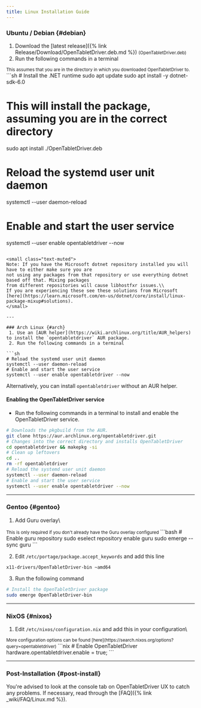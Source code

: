 ```yaml
---
title: Linux Installation Guide
---
```


### Ubuntu / Debian {#debian}
 1. Download the [latest release]({% link Release/Download/OpenTabletDriver.deb.md %}) <small class="text-muted">(OpenTabletDriver.deb)</small>
 2. Run the following commands in a terminal

<small class="ms-3 text-muted">
This assumes that you are in the directory in which you downloaded OpenTabletDriver to.
</small>
```sh
# Install the .NET runtime
sudo apt update
sudo apt install -y dotnet-sdk-6.0

# This will install the package, assuming you are in the correct directory
sudo apt install ./OpenTabletDriver.deb

# Reload the systemd user unit daemon
systemctl --user daemon-reload

# Enable and start the user service
systemctl --user enable opentabletdriver --now
```

<small class="text-muted">
Note: If you have the Microsoft dotnet repository installed you will have to either make sure you are
not using any packages from that repository or use everything dotnet based off that. Mixing packages
from different repositories will cause libhostfxr issues.\\
If you are experiencing these see these solutions from Microsoft
[here](https://learn.microsoft.com/en-us/dotnet/core/install/linux-package-mixup#solutions).
</small>

---

### Arch Linux {#arch}
 1. Use an [AUR helper](https://wiki.archlinux.org/title/AUR_helpers) to install the `opentabletdriver` AUR package.
 2. Run the following commands in a terminal

```sh
# Reload the systemd user unit daemon
systemctl --user daemon-reload
# Enable and start the user service
systemctl --user enable opentabletdriver --now
```

Alternatively, you can install `opentabletdriver` without an AUR helper.

#### Enabling the OpenTabletDriver service

- Run the following commands in a terminal to install and enable the OpenTabletDriver service.

```sh
# Downloads the pkgbuild from the AUR.
git clone https://aur.archlinux.org/opentabletdriver.git
# Changes into the correct directory and installs OpenTabletDriver
cd opentabletdriver && makepkg -si
# Clean up leftovers
cd ..
rm -rf opentabletdriver
# Reload the systemd user unit daemon
systemctl --user daemon-reload
# Enable and start the user service
systemctl --user enable opentabletdriver --now
```

---

### Gentoo {#gentoo}
1. Add Guru overlay\\
<small class="ms-3 text-muted">
This is only required if you don't already have the Guru overlay configured
</small>
```bash
# Enable guru repository
sudo eselect repository enable guru
sudo emerge --sync guru
```

2. Edit `/etc/portage/package.accept_keywords` and add this line
```
x11-drivers/OpenTabletDriver-bin ~amd64
```

3. Run the following command
```bash
# Install the OpenTabletDriver package
sudo emerge OpenTabletDriver-bin
```

---

### NixOS {#nixos}
1. Edit `/etc/nixos/configuration.nix` and add this in your configuration\\
<small class="ms-3 text-muted">
More configuration options can be found [here](https://search.nixos.org/options?query=opentabletdriver)
</small>
```nix
# Enable OpenTabletDriver
hardware.opentabletdriver.enable = true;
```

---

### Post-Installation {#post-install}
You're advised to look at the console tab on OpenTabletDriver UX to catch any problems. If necessary, read through the [FAQ]({% link _wiki/FAQ/Linux.md %}).
